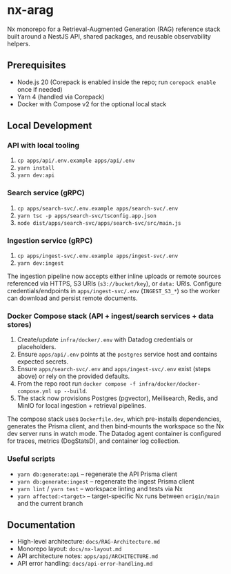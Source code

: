 # nx-arag

Nx monorepo for a Retrieval-Augmented Generation (RAG) reference stack built around a NestJS API, shared packages, and reusable observability helpers.

## Prerequisites

- Node.js 20 (Corepack is enabled inside the repo; run `corepack enable` once if needed)
- Yarn 4 (handled via Corepack)
- Docker with Compose v2 for the optional local stack

## Local Development

### API with local tooling

1. `cp apps/api/.env.example apps/api/.env`
2. `yarn install`
3. `yarn dev:api`

### Search service (gRPC)

1. `cp apps/search-svc/.env.example apps/search-svc/.env`
2. `yarn tsc -p apps/search-svc/tsconfig.app.json`
3. `node dist/apps/search-svc/apps/search-svc/src/main.js`

### Ingestion service (gRPC)

1. `cp apps/ingest-svc/.env.example apps/ingest-svc/.env`
2. `yarn dev:ingest`

The ingestion pipeline now accepts either inline uploads or remote sources referenced via HTTPS, S3 URIs (`s3://bucket/key`), or `data:` URIs. Configure credentials/endpoints in `apps/ingest-svc/.env` (`INGEST_S3_*`) so the worker can download and persist remote documents.

### Docker Compose stack (API + ingest/search services + data stores)

1. Create/update `infra/docker/.env` with Datadog credentials or placeholders.
2. Ensure `apps/api/.env` points at the `postgres` service host and contains expected secrets.
3. Ensure `apps/search-svc/.env` and `apps/ingest-svc/.env` exist (steps above) or rely on the provided defaults.
4. From the repo root run `docker compose -f infra/docker/docker-compose.yml up --build`.
5. The stack now provisions Postgres (pgvector), Meilisearch, Redis, and MinIO for local ingestion + retrieval pipelines.

The compose stack uses `Dockerfile.dev`, which pre-installs dependencies, generates the Prisma client, and then bind-mounts the workspace so the Nx dev server runs in watch mode. The Datadog agent container is configured for traces, metrics (DogStatsD), and container log collection.

### Useful scripts

- `yarn db:generate:api` – regenerate the API Prisma client
- `yarn db:generate:ingest` – regenerate the ingest Prisma client
- `yarn lint` / `yarn test` – workspace linting and tests via Nx
- `yarn affected:<target>` – target-specific Nx runs between `origin/main` and the current branch

## Documentation

- High-level architecture: `docs/RAG-Architecture.md`
- Monorepo layout: `docs/nx-layout.md`
- API architecture notes: `apps/api/ARCHITECTURE.md`
- API error handling: `docs/api-error-handling.md`
